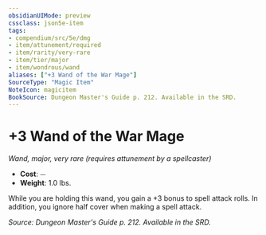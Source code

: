 ```yaml
---
obsidianUIMode: preview
cssclass: json5e-item
tags:
- compendium/src/5e/dmg
- item/attunement/required
- item/rarity/very-rare
- item/tier/major
- item/wondrous/wand
aliases: ["+3 Wand of the War Mage"]
SourceType: "Magic Item"
NoteIcon: magicitem
BookSource: Dungeon Master's Guide p. 212. Available in the SRD.
---
```

# +3 Wand of the War Mage
*Wand, major, very rare (requires attunement by a spellcaster)*  

- **Cost**: ⏤
- **Weight**: 1.0 lbs.

While you are holding this wand, you gain a +3 bonus to spell attack rolls. In addition, you ignore half cover when making a spell attack.

*Source: Dungeon Master's Guide p. 212. Available in the SRD.*